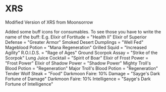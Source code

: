 # XRS
Modified Version of XRS from Moonsorrow

Added some buff icons for consumables. To see those you have to write the name of the buff:
E.g.
Elixir of Fortitude = "Health II"
Elixir of Superior Defense = "Greater Armor"
Smoked Desert Dumplings = "Well Fed"
Mageblood Potion = "Mana Regeneration"
Grilled Squid = "Increased Agility"
R.O.I.D.S. = "Rage of Ages"
Ground Scorpok Assay = "Strike of the Scorpok"
Lung Juice Cocktail = "Spirit of Boar"
Elixir of Frost Power = "Frost Power"
Elixir of Shadow Power = "Shadow Power"
Mighty Troll's Blood Potion = "Regeneration"
Major Troll's Blood Potion = "Regeneration"
Tender Wolf Steak = "Food"
Darkmoon Faire: 10% Damage = "Sayge's Dark Fortune of Damage"
Darkmoon Faire: 10% Intelligence = "Sayge's Dark Fortune of Intelligence"
